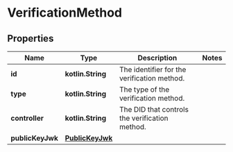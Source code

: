 
# VerificationMethod

## Properties
Name | Type | Description | Notes
------------ | ------------- | ------------- | -------------
**id** | **kotlin.String** | The identifier for the verification method. | 
**type** | **kotlin.String** | The type of the verification method. | 
**controller** | **kotlin.String** | The DID that controls the verification method. | 
**publicKeyJwk** | [**PublicKeyJwk**](PublicKeyJwk.md) |  | 



